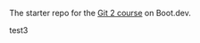 The starter repo for the [Git 2 course](https://www.boot.dev/learn/learn-git-2) on Boot.dev.

test3
